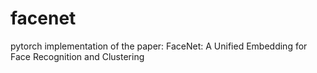 # facenet
pytorch implementation of the paper: FaceNet: A Unified Embedding for Face Recognition and Clustering
